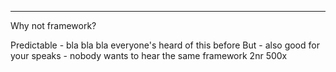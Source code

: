 

----

Why not framework?

Predictable - bla bla bla everyone's heard of this before
But - also good for your speaks - nobody wants to hear the same framework 2nr 500x